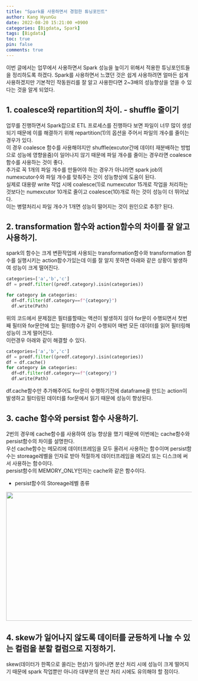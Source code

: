 ```yaml
---
title: "Spark를 사용하면서 경험한 튜닝포인트"
author: Kang HyunGu
date: 2022-08-20 15:21:00 +0900
categories: [Bigdata, Spark]
tags: [Bigdata]
toc: true
pin: false
comments: true
---
```


이번 글에서는 업무에서 사용하면서 Spark 성능을 높이기 위해서 적용한 튜닝포인트들을 정리하도록 하겠다.   Spark를 사용하면서 느꼈던 것은 쉽게 사용하려면 얼마든 쉽게 사용하겠지만 기본적인 작동원리를 잘 알고 사용한다면 2~3배의 성능향상을 얻을 수 있다는 것을 알게 되었다.

## 1. coalesce와 repartition의 차이. - shuffle 줄이기
업무를 진행하면서 Spark잡으로 ETL 프로세스를 진행하다 보면 파일이 너무 많이 생성되기 때문에 이를 해결하기 위해 repartition(1)의 옵션을 주어서 파일의 개수를 줄이는 경우가 있다.  
이 경우 coalesce 함수를 사용해야지만 shuffle(excutor간에 데이터 재분배하는 방법으로 성능에 영향을줌)이 일어나지 않기 때문에 파일 개수를 줄이는 경우라면 coalesce 함수를 사용하는 것이 좋다.  
추가로 꼭 1개의 파일 개수를 만들어야 하는 경우가 아니라면 spark job의 numexcutor수와 파일 개수를 맞춰주는 것이 성능향상에 도움이 된다.  
실제로 대용량 write 작업 시에 coalesce(1)로 numexcutor 15개로 작업을 처리하는 것보다는 numexcutor 10개로 줄이고 coalesce(10)개로 하는 것이 성능이 더 뛰어났다.  
이는 병렬처리시 파일 개수가 1개면 성능이 떨어지는 것이 원인으로 추정? 된다.

## 2. transformation 함수와 action함수의 차이를 잘 알고 사용하기.
spark의 함수는 크게 변환작업에 사용되는 transformation함수와 transformation 함수를 실행시키는 action함수가있는데 이를 잘 알지 못하면 아래와 같은 상황이 발생하여 성능이 크게 떨어진다.  
```python
categories=['a','b','c']
df = predf.filter((predf.category).isin(categories))

for category in categories:
  df=df.filter(df.category==f"{category}")
  df.write(Path)

```

위의 코드에서 문제점은 필터를할때는 액션이 발생하지 않아 for문이 수행되면서 첫번째 필터와 for문안에 있는 필터함수가 같이 수행되어 매번 모든 데이터를 읽어 필터링해 성능이 크게 떨어진다.  
이런경우 아래와 같이 해결할 수 있다.

```python
categories=['a','b','c']
df = predf.filter((predf.category).isin(categories))
df = df.cache()
for category in categories:
  df=df.filter(df.category==f"{category}")
  df.write(Path)

```
df.cache함수만 추가해주어도 for문이 수행하기전에 dataframe을 만드는 action이 발생하고 필터링된 데이터를 for문에서 읽기 때문에 성능이 향상된다.

## 3. cache 함수와 persist 함수 사용하기.
2번의 경우에 cache함수를 사용하여 성능 향상을 했기 때문에 이번에는 cache함수와 persist함수의 차이를 설명한다.  
우선 cache함수는 메모리에 데이터프레임을 모두 올려서 사용하는 함수이며 persist함수는 storeage레벨을 인자로 받아 적절하게 데이터프레임을 메모리 또는 디스크에 써서 사용하는 함수이다.  
persist함수의 MEMORY_ONLY인자는 cache와 같은 함수이다.

- persist함수의 Storeage레벨 종류
<p align="left"> <img src="{{site.url}}/img/posts/storeage_level.png" width="700" height="350"></p>

## 4. skew가 일어나지 않도록 데이터를 균등하게 나눌 수 있는 컬럼을 분할 컬럼으로 지정하기.
skew(데이터가 한쪽으로 쏠리는 현상)가 일어나면 분산 처리 시에 성능이 크게 떨어지기 때문에 spark 작업뿐만 아니라 대부분의 분산 처리 시에도 유의해야 할 점이다.
